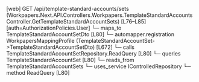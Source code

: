 [web] GET /api/template-standard-accounts/sets  (Workpapers.Next.API.Controllers.Workpapers.TemplateStandardAccountsController.GetTemplateStandardAccountSets)  [L76–L85] [auth=AuthorizationPolicies.User]
  └─ maps_to TemplateStandardAccountSetDto [L80]
    └─ automapper.registration WorkpapersMappingProfile (TemplateStandardAccountSet->TemplateStandardAccountSetDto) [L672]
  └─ calls TemplateStandardAccountSetRepository.ReadQuery [L80]
  └─ queries TemplateStandardAccountSet [L80]
    └─ reads_from TemplateStandardAccountSets
  └─ uses_service IControlledRepository<TemplateStandardAccountSet>
    └─ method ReadQuery [L80]

